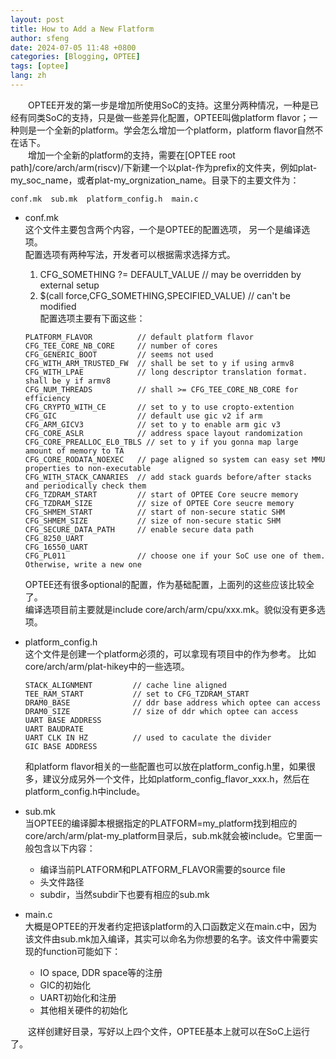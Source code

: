 ```yaml
---
layout: post
title: How to Add a New Flatform
author: sfeng
date: 2024-07-05 11:48 +0800
categories: [Blogging, OPTEE]
tags: [optee]
lang: zh
---
```

&emsp;&emsp;OPTEE开发的第一步是增加所使用SoC的支持。这里分两种情况，一种是已经有同类SoC的支持，只是做一些差异化配置，OPTEE叫做platform flavor；一种则是一个全新的platform。学会怎么增加一个platform，platform flavor自然不在话下。  
&emsp;&emsp;增加一个全新的platform的支持，需要在[OPTEE root path]/core/arch/arm(riscv)/下新建一个以plat-作为prefix的文件夹，例如plat-my_soc_name，或者plat-my_orgnization_name。目录下的主要文件为：  
```
conf.mk  sub.mk  platform_config.h  main.c
```
- conf.mk  
  这个文件主要包含两个内容，一个是OPTEE的配置选项， 另一个是编译选项。  
  配置选项有两种写法，开发者可以根据需求选择方式。  
  1. CFG_SOMETHING ?= DEFAULT_VALUE               // may be overridden by external setup
  2. $(call force,CFG_SOMETHING,SPECIFIED_VALUE)  // can't be modified  
  配置选项主要有下面这些：  
  ```
  PLATFORM_FLAVOR          // default platform flavor
  CFG_TEE_CORE_NB_CORE     // number of cores
  CFG_GENERIC_BOOT         // seems not used
  CFG_WITH_ARM_TRUSTED_FW  // shall be set to y if using armv8
  CFG_WITH_LPAE            // long descriptor translation format. shall be y if armv8
  CFG_NUM_THREADS          // shall >= CFG_TEE_CORE_NB_CORE for efficiency
  CFG_CRYPTO_WITH_CE       // set to y to use cropto-extention
  CFG_GIC                  // default use gic v2 if arm
  CFG_ARM_GICV3            // set to y to enable arm gic v3
  CFG_CORE_ASLR            // address space layout randomization
  CFG_CORE_PREALLOC_EL0_TBLS // set to y if you gonna map large amount of memory to TA
  CFG_CORE_RODATA_NOEXEC   // page aligned so system can easy set MMU properties to non-executable
  CFG_WITH_STACK_CANARIES  // add stack guards before/after stacks and periodically check them
  CFG_TZDRAM_START         // start of OPTEE Core seucre memory
  CFG_TZDRAM_SIZE          // size of OPTEE Core seucre memory
  CFG_SHMEM_START          // start of non-secure static SHM
  CFG_SHMEM_SIZE           // size of non-secure static SHM
  CFG_SECURE_DATA_PATH     // enable secure data path
  CFG_8250_UART
  CFG_16550_UART
  CFG_PL011                // choose one if your SoC use one of them. Otherwise, write a new one
  ```

  OPTEE还有很多optional的配置，作为基础配置，上面列的这些应该比较全了。  
  编译选项目前主要就是include core/arch/arm/cpu/xxx.mk。貌似没有更多选项。  
- platform_config.h  
  这个文件是创建一个platform必须的，可以拿现有项目中的作为参考。  比如core/arch/arm/plat-hikey中的一些选项。
  ```
  STACK_ALIGNMENT         // cache line aligned
  TEE_RAM_START           // set to CFG_TZDRAM_START
  DRAM0_BASE              // ddr base address which optee can access
  DRAM0_SIZE              // size of ddr which optee can access
  UART BASE ADDRESS
  UART BAUDRATE
  UART CLK IN HZ          // used to caculate the divider
  GIC BASE ADDRESS
  ```

  和platform flavor相关的一些配置也可以放在platform_config.h里，如果很多，建议分成另外一个文件，比如platform_config_flavor_xxx.h，然后在platform_config.h中include。  
- sub.mk  
  当OPTEE的编译脚本根据指定的PLATFORM=my_platform找到相应的core/arch/arm/plat-my_platform目录后，sub.mk就会被include。它里面一般包含以下内容：  
  - 编译当前PLATFORM和PLATFORM_FLAVOR需要的source file
  - 头文件路径
  - subdir，当然subdir下也要有相应的sub.mk  
- main.c  
  大概是OPTEE的开发者约定把该platform的入口函数定义在main.c中，因为该文件由sub.mk加入编译，其实可以命名为你想要的名字。该文件中需要实现的function可能如下：  
  - IO space, DDR space等的注册
  - GIC的初始化
  - UART初始化和注册
  - 其他相关硬件的初始化  

&emsp;&emsp;这样创建好目录，写好以上四个文件，OPTEE基本上就可以在SoC上运行了。
